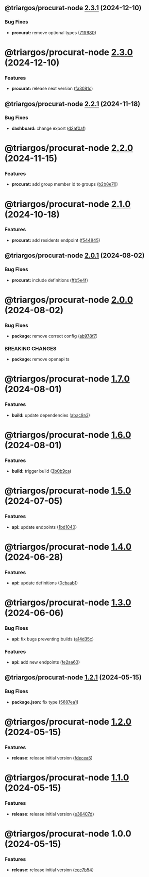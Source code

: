 ## @triargos/procurat-node [2.3.1](https://github.com/triargos/sdks/compare/@triargos/procurat-node@2.3.0...@triargos/procurat-node@2.3.1) (2024-12-10)


### Bug Fixes

* **procurat:** remove optional types ([71ff680](https://github.com/triargos/sdks/commit/71ff68003be2dc69384360cc3ba7cb59ce70d623))

# @triargos/procurat-node [2.3.0](https://github.com/triargos/sdks/compare/@triargos/procurat-node@2.2.1...@triargos/procurat-node@2.3.0) (2024-12-10)


### Features

* **procurat:** release next version ([fa3081c](https://github.com/triargos/sdks/commit/fa3081c145570d3ce93df6632f2c780877b81b51))

## @triargos/procurat-node [2.2.1](https://github.com/triargos/sdks/compare/@triargos/procurat-node@2.2.0...@triargos/procurat-node@2.2.1) (2024-11-18)


### Bug Fixes

* **dashboard:** change export ([d2af0af](https://github.com/triargos/sdks/commit/d2af0af8e7af2ea021ecec5ee09430c30067bd41))

# @triargos/procurat-node [2.2.0](https://github.com/triargos/sdks/compare/@triargos/procurat-node@2.1.0...@triargos/procurat-node@2.2.0) (2024-11-15)


### Features

* **procurat:** add group member id to groups ([b2b8e70](https://github.com/triargos/sdks/commit/b2b8e7057d0c07e91cbaf7513752b9775af95138))

# @triargos/procurat-node [2.1.0](https://github.com/triargos/sdks/compare/@triargos/procurat-node@2.0.1...@triargos/procurat-node@2.1.0) (2024-10-18)


### Features

* **procurat:** add residents endpoint ([f544845](https://github.com/triargos/sdks/commit/f5448455c0d761480ae4a50ccd47227a81d6d4b3))

## @triargos/procurat-node [2.0.1](https://github.com/triargos/sdks/compare/@triargos/procurat-node@2.0.0...@triargos/procurat-node@2.0.1) (2024-08-02)


### Bug Fixes

* **procurat:** include definitions ([ffb5e4f](https://github.com/triargos/sdks/commit/ffb5e4ff266e82436b39cc9a425a0a2b1d03398e))

# @triargos/procurat-node [2.0.0](https://github.com/triargos/sdks/compare/@triargos/procurat-node@1.7.0...@triargos/procurat-node@2.0.0) (2024-08-02)


### Bug Fixes

* **package:** remove correct config ([ab978f7](https://github.com/triargos/sdks/commit/ab978f71a9c7b6fcba8ce12e394bd42bffe6f563))


### BREAKING CHANGES

* **package:** remove openapi ts

# @triargos/procurat-node [1.7.0](https://github.com/triargos/sdks/compare/@triargos/procurat-node@1.6.0...@triargos/procurat-node@1.7.0) (2024-08-01)


### Features

* **build:** update dependencies ([abac9a3](https://github.com/triargos/sdks/commit/abac9a3782c0485deb3ae3945751b7647a66650f))

# @triargos/procurat-node [1.6.0](https://github.com/triargos/sdks/compare/@triargos/procurat-node@1.5.0...@triargos/procurat-node@1.6.0) (2024-08-01)


### Features

* **build:** trigger build ([3b0b9ca](https://github.com/triargos/sdks/commit/3b0b9caa278ac82217f57b05a1809a7c86ba6fb7))

# @triargos/procurat-node [1.5.0](https://github.com/triargos/sdks/compare/@triargos/procurat-node@1.4.0...@triargos/procurat-node@1.5.0) (2024-07-05)


### Features

* **api:** update endpoints ([1bd1040](https://github.com/triargos/sdks/commit/1bd1040b629c8e135fad6da801c2844c9ea90070))

# @triargos/procurat-node [1.4.0](https://github.com/triargos/sdks/compare/@triargos/procurat-node@1.3.0...@triargos/procurat-node@1.4.0) (2024-06-28)


### Features

* **api:** update definitions ([0cbaab1](https://github.com/triargos/sdks/commit/0cbaab1d6e052034368d86a14fbc068e4fbbdfcb))

# @triargos/procurat-node [1.3.0](https://github.com/triargos/sdks/compare/@triargos/procurat-node@1.2.1...@triargos/procurat-node@1.3.0) (2024-06-06)


### Bug Fixes

* **api:** fix bugs preventing builds ([a14d35c](https://github.com/triargos/sdks/commit/a14d35c0cf0ba464cfec89c36d1752b1874e30e0))


### Features

* **api:** add new endpoints ([fe2aa63](https://github.com/triargos/sdks/commit/fe2aa63e5d8b78ea290b492f14ef80a9416a08bf))

## @triargos/procurat-node [1.2.1](https://github.com/triargos/sdks/compare/@triargos/procurat-node@1.2.0...@triargos/procurat-node@1.2.1) (2024-05-15)


### Bug Fixes

* **package.json:** fix type ([5687ea1](https://github.com/triargos/sdks/commit/5687ea1fbfb5b043bcb1234d30e432999af169b3))

# @triargos/procurat-node [1.2.0](https://github.com/triargos/sdks/compare/@triargos/procurat-node@1.1.0...@triargos/procurat-node@1.2.0) (2024-05-15)


### Features

* **release:** release initial version ([fdecea5](https://github.com/triargos/sdks/commit/fdecea50b4392860164b45a365181631ad98b1fc))

# @triargos/procurat-node [1.1.0](https://github.com/triargos/sdks/compare/@triargos/procurat-node@1.0.0...@triargos/procurat-node@1.1.0) (2024-05-15)


### Features

* **release:** release initial version ([e36407d](https://github.com/triargos/sdks/commit/e36407d02f0614f7cb839a428a9abd1d5220b74f))

# @triargos/procurat-node 1.0.0 (2024-05-15)


### Features

* **release:** release initial version ([ccc7b54](https://github.com/triargos/sdks/commit/ccc7b5453d2a943411535545715cfc5f48845a3c))
